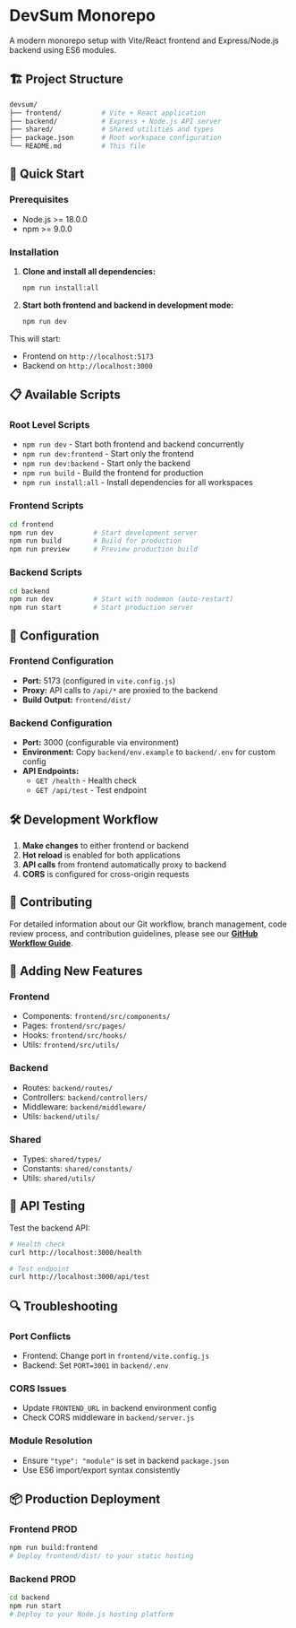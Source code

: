 # DevSum Monorepo

A modern monorepo setup with Vite/React frontend and Express/Node.js backend using ES6 modules.

## 🏗️ Project Structure

```bash
devsum/
├── frontend/          # Vite + React application
├── backend/           # Express + Node.js API server
├── shared/            # Shared utilities and types
├── package.json       # Root workspace configuration
└── README.md          # This file
```

## 🚀 Quick Start

### Prerequisites

- Node.js >= 18.0.0
- npm >= 9.0.0

### Installation

1. **Clone and install all dependencies:**

   ```bash
   npm run install:all
   ```

2. **Start both frontend and backend in development mode:**

   ```bash
   npm run dev
   ```

This will start:

- Frontend on `http://localhost:5173`
- Backend on `http://localhost:3000`

## 📋 Available Scripts

### Root Level Scripts

- `npm run dev` - Start both frontend and backend concurrently
- `npm run dev:frontend` - Start only the frontend
- `npm run dev:backend` - Start only the backend
- `npm run build` - Build the frontend for production
- `npm run install:all` - Install dependencies for all workspaces

### Frontend Scripts

```bash
cd frontend
npm run dev          # Start development server
npm run build        # Build for production
npm run preview      # Preview production build
```

### Backend Scripts

```bash
cd backend
npm run dev          # Start with nodemon (auto-restart)
npm run start        # Start production server
```

## 🔧 Configuration

### Frontend Configuration

- **Port:** 5173 (configured in `vite.config.js`)
- **Proxy:** API calls to `/api/*` are proxied to the backend
- **Build Output:** `frontend/dist/`

### Backend Configuration

- **Port:** 3000 (configurable via environment)
- **Environment:** Copy `backend/env.example` to `backend/.env` for custom config
- **API Endpoints:**
  - `GET /health` - Health check
  - `GET /api/test` - Test endpoint

## 🛠️ Development Workflow

1. **Make changes** to either frontend or backend
2. **Hot reload** is enabled for both applications
3. **API calls** from frontend automatically proxy to backend
4. **CORS** is configured for cross-origin requests

## 🤝 Contributing

For detailed information about our Git workflow, branch management, code review process, and contribution guidelines, please see our **[GitHub Workflow Guide](GITHUB_WORKFLOW.md)**.

## 📁 Adding New Features

### Frontend

- Components: `frontend/src/components/`
- Pages: `frontend/src/pages/`
- Hooks: `frontend/src/hooks/`
- Utils: `frontend/src/utils/`

### Backend

- Routes: `backend/routes/`
- Controllers: `backend/controllers/`
- Middleware: `backend/middleware/`
- Utils: `backend/utils/`

### Shared

- Types: `shared/types/`
- Constants: `shared/constants/`
- Utils: `shared/utils/`

## 🚦 API Testing

Test the backend API:

```bash
# Health check
curl http://localhost:3000/health

# Test endpoint
curl http://localhost:3000/api/test
```

## 🔍 Troubleshooting

### Port Conflicts

- Frontend: Change port in `frontend/vite.config.js`
- Backend: Set `PORT=3001` in `backend/.env`

### CORS Issues

- Update `FRONTEND_URL` in backend environment config
- Check CORS middleware in `backend/server.js`

### Module Resolution

- Ensure `"type": "module"` is set in backend `package.json`
- Use ES6 import/export syntax consistently

## 📦 Production Deployment

### Frontend PROD

```bash
npm run build:frontend
# Deploy frontend/dist/ to your static hosting
```

### Backend PROD

```bash
cd backend
npm run start
# Deploy to your Node.js hosting platform
```
